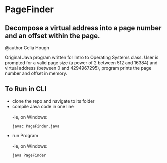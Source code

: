 # PageFinder
## Decompose a virtual address into a page number and an offset within the page.
@author Celia Hough<br>  

Original Java program written for Intro to Operating Systems class. User is prompted for a valid page size (a power of 2 between 512 and 16384) and virtual address (between 0 and 4294967295), program prints the page number and offset in memory.  

## To Run in CLI
- clone the repo and navigate to its folder
- compile Java code in one line<br>  
  -ie, on Windows:
  ```
  javac PageFinder.java
  ```
- run Program<br>  
  -ie, on Windows:
  ```
  java PageFinder
  ```
  
  
